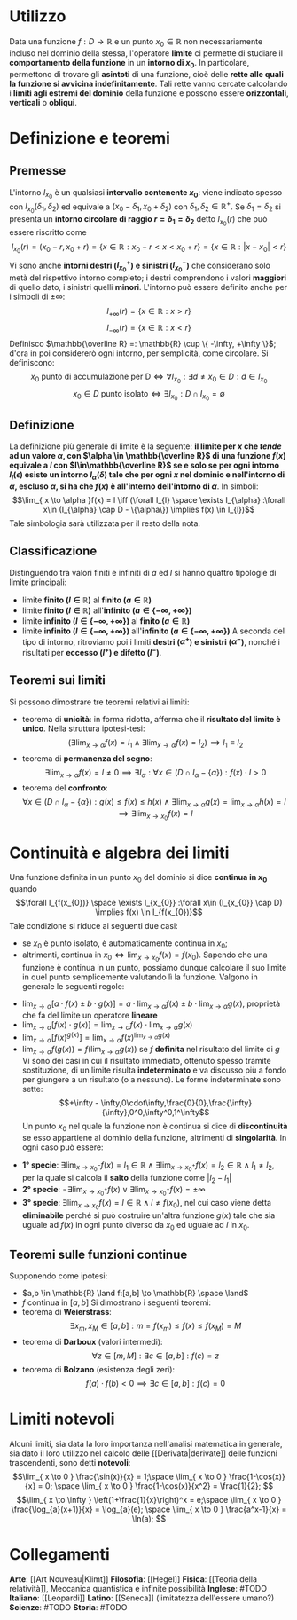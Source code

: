 # Utilizzo
Data una funzione $f: D \to \mathbb{R}$ e un punto $x_0 \in \mathbb{R}$ non necessariamente incluso nel dominio della stessa, l'operatore **limite** ci permette di studiare il **comportamento della funzione** in un **intorno di $x_0$**.
In particolare, permettono di trovare gli **asintoti** di una funzione, cioè delle **rette alle quali la funzione si avvicina indefinitamente**. Tali rette vanno cercate calcolando i **limiti agli estremi del dominio** della funzione e possono essere **orizzontali**, **verticali** o **obliqui**.
# Definizione e teoremi
## Premesse
L'intorno $I_{x_{0}}$ è un qualsiasi **intervallo contenente $x_0$**: viene indicato spesso con $I_{x_{0}}(\delta_{1},\delta_{2})$ ed equivale a $(x_{0} - \delta_{1},x_{0}+\delta_{2})$ con $\delta_{1},\delta_{2} \in \mathbb{R^+}$. Se $\delta_{1}=\delta_{2}$ si presenta un **intorno circolare di raggio $r=\delta_{1}=\delta_{2}$** detto $I_{x_{0}}(r)$ che può essere riscritto come $$I_{x_{0}}(r) = (x_{0}-r,x_{0}+r) = \{x \in \mathbb{R} : x_{0}-r<x<x_{0}+r\} = \{x \in \mathbb{R}: |x-x_{0}|<r\}$$Vi sono anche **intorni destri ($I_{x_{0}}^+$) e sinistri ($I_{x_{0}}^-$)** che considerano solo metà del rispettivo intorno completo; i destri comprendono i valori **maggiori** di quello dato, i sinistri quelli **minori**.
L'intorno può essere definito anche per i simboli di $\pm\infty$:
$$I_{+\infty}(r) = \{x\in\mathbb{R}: x > r\}$$
$$I_{-\infty}(r) = \{x\in\mathbb{R}: x < r\}$$
Definisco $\mathbb{\overline R} =: \mathbb{R} \cup \{ -\infty, +\infty \}$; d'ora in poi considererò ogni intorno, per semplicità, come circolare.
Si definiscono: $$x_{0} \text{ punto di accumulazione per D} \iff \forall I_{x_{0}}: \exists d\neq x_{0} \in D : d \in I_{x_{0}}$$$$x_{0} \in D\text{ punto isolato} \iff \exists I_{x_{0}}: D \cap I_{x_{0}} = \emptyset$$
## Definizione
La definizione più generale di limite è la seguente: **il limite per $x$ che *tende* ad un valore $\alpha$, con $\alpha \in \mathbb{\overline R}$ di una funzione $f(x)$ equivale a $l$ con $l\in\mathbb{\overline R}$  se e solo se per ogni intorno $I_{l}(\epsilon)$ esiste un intorno $I_{\alpha}(\delta)$ tale che per ogni $x$ nel dominio e nell'intorno di $\alpha$, escluso $\alpha$, si ha che $f(x)$ è all'interno dell'intorno di $\alpha$**. In simboli:
$$\lim_{ x \to \alpha }f(x) = l \iff (\forall I_{l} \space \exists I_{\alpha} :\forall x\in (I_{\alpha} \cap D - \{\alpha\}) \implies f(x) \in I_{l})$$
Tale simbologia sarà utilizzata per il resto della nota.
## Classificazione
Distinguendo tra valori finiti e infiniti di $a$ ed $l$ si hanno quattro tipologie di limite principali:
* limite **finito ($l \in \mathbb{R}$)** al **finito ($a \in \mathbb{R}$)**
* limite **finito ($l \in \mathbb{R}$)** all'**infinito ($a \in \{ -\infty,+\infty \}$)**
* limite **infinito ($l \in \{ -\infty,+\infty \}$)** al **finito ($a \in \mathbb{R}$)**
* limite **infinito ($l \in \{ -\infty,+\infty \}$)** all'**infinito ($a \in \{ -\infty,+\infty \}$)**
A seconda del tipo di intorno, ritroviamo poi i limiti **destri ($\alpha^+$) e sinistri ($\alpha^-$)**, nonché i risultati per **eccesso ($l^+$) e difetto ($l^-$)**.
## Teoremi sui limiti
Si possono dimostrare tre teoremi relativi ai limiti:
- teorema di **unicità**: in forma ridotta, afferma che il **risultato del limite è unico**. Nella struttura ipotesi-tesi: $$\left(\exists\lim_{ x \to \alpha }f(x) = l_{1} \land \exists\lim_{ x \to \alpha }f(x) = l_{2} \right) \implies l_{1}\equiv l_{2}$$
- teorema di **permanenza del segno**: $$\exists \lim_{ x \to \alpha }f(x) = l\neq 0 \implies \exists I_{\alpha}:\forall x \in (D \cap I_{\alpha} -\{\alpha\}) : f(x)\cdot l > 0$$
- teorema del **confronto**: $$\forall x \in \left(D\cap I_{\alpha}- \{\alpha\}\right): g(x)\leq f(x)\leq h(x) \land \exists \lim_{ x \to \alpha }g(x)=\lim_{ x \to \alpha }h(x)=l \implies \exists \lim_{ x \to x_{0} }f(x)=l$$
# Continuità e algebra dei limiti
Una funzione definita in un punto $x_0$ del dominio si dice **continua in $x_0$** quando
$$\forall I_{f(x_{0})} \space \exists I_{x_{0}} :\forall x\in (I_{x_{0}} \cap D) \implies f(x) \in I_{f(x_{0})}$$
Tale condizione si riduce ai seguenti due casi:
- se $x_0$ è punto isolato, è automaticamente continua in $x_0$;
- altrimenti, $\text{continua in }x_{0}\iff \displaystyle \lim_{ x \to x_{0} }f(x) = f(x_{0})$.
Sapendo che una funzione è continua in un punto, possiamo dunque calcolare il suo limite in quel punto semplicemente valutando lì la funzione.
Valgono in generale le seguenti regole:
* $\displaystyle \lim_{ x \to \alpha}[a\cdot f(x)\pm b\cdot g(x)] = a\cdot\lim_{ x \to \alpha }f(x) \pm b\cdot\lim_{ x \to \alpha }g(x)$, proprietà che fa del limite un operatore **lineare**
* $\displaystyle \lim_{ x \to \alpha}[f(x)\cdot g(x)] = \lim_{ x \to \alpha }f(x) \cdot \lim_{ x \to \alpha }g(x)$
* $\displaystyle \lim_{ x \to \alpha}[f(x)^{g(x)}] = \lim_{ x \to \alpha }f(x) ^{\displaystyle \lim_{ x \to \alpha }g(x)}$
* $\displaystyle \lim_{ x \to \alpha}f(g(x)) = f(\lim_{ x \to \alpha }g(x))$ se $f$ **definita** nel risultato del limite di $g$
Vi sono dei casi in cui il risultato immediato, ottenuto spesso tramite sostituzione, di un limite risulta **indeterminato** e va discusso più a fondo per giungere a un risultato (o a nessuno). Le forme indeterminate sono sette:
$$+\infty - \infty,0\cdot\infty,\frac{0}{0},\frac{\infty}{\infty},0^0,\infty^0,1^\infty$$
Un punto $x_0$ nel quale la funzione non è continua si dice di **discontinuità** se esso appartiene al dominio della funzione, altrimenti di **singolarità**. In ogni caso può essere:
- **1° specie**: $\displaystyle \exists\lim_{ x \to x_{0}^- } f(x) = l_{1}\in \mathbb{R} \land \exists\lim_{ x \to x_{0}^+}f(x) = l_{2} \in \mathbb{R} \land l_{1}\neq l_{2}$, per la quale si calcola il **salto** della funzione come $|l_{2}-l_{1}|$
- **2° specie**: $\displaystyle \neg{\exists}\lim_{ x \to x_{0}^\pm }f(x) \lor \exists \lim_{ x \to x_{0}^\pm }f(x)=\pm\infty$
- **3° specie**: $\displaystyle \exists \lim_{ x \to x_{0} }f(x)=l \in \mathbb{R} \land l\neq f(x_{0})$, nel cui caso viene detta **eliminabile** perché si può costruire un'altra funzione $g(x)$ tale che sia uguale ad $f(x)$ in ogni punto diverso da $x_{0}$ ed uguale ad $l$ in $x_0$.
## Teoremi sulle funzioni continue
Supponendo come ipotesi:
- $a,b \in \mathbb{R} \land f:[a,b] \to \mathbb{R} \space \land$
- $f \text{ continua in } [a,b]$
Si dimostrano i seguenti teoremi:
- teorema di **Weierstrass**: $$\exists x_{m},x_{M} \in [a,b] : m=f(x_{m})\leq f(x)\leq f(x_{M})=M$$
- teorema di **Darboux** (valori intermedi): $$\forall z \in [m, M]: \exists c \in[a,b] : f(c)=z$$
- teorema di **Bolzano** (esistenza degli zeri): $$f(a)\cdot f(b)<0 \implies \exists c \in [a,b]:f(c)=0$$
# Limiti notevoli
Alcuni limiti, sia data la loro importanza nell'analisi matematica in generale, sia dato il loro utilizzo nel calcolo delle [[Derivata|derivate]] delle funzioni trascendenti, sono detti **notevoli**:
$$\lim_{ x \to 0 } \frac{\sin(x)}{x} = 1;\space \lim_{ x \to 0 } \frac{1-\cos(x)}{x} = 0; \space \lim_{ x \to 0 } \frac{1-\cos(x)}{x^2} = \frac{1}{2};
$$
$$\lim_{ x \to \infty } \left(1+\frac{1}{x}\right)^x = e;\space \lim_{ x \to 0 } \frac{\log_{a}(x+1)}{x} = \log_{a}(e); \space \lim_{ x \to 0 } \frac{a^x-1}{x} = \ln(a);
$$
# Collegamenti
**Arte**: [[Art Nouveau|Klimt]]
**Filosofia**: [[Hegel]]
**Fisica**: [[Teoria della relatività]], Meccanica quantistica e infinite possibilità
**Inglese**: #TODO
**Italiano**: [[Leopardi]]
**Latino**: [[Seneca]] (limitatezza dell'essere umano?)
**Scienze**: #TODO 
**Storia**: #TODO 